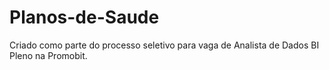 # Planos-de-Saude

Criado como parte do processo seletivo para vaga de Analista de Dados BI Pleno na Promobit.
